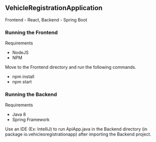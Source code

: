 ## VehicleRegistrationApplication

Frontend - React, Backend - Spring Boot

### Running the Frontend

Requirements
- NodeJS
- NPM

Move to the Frontend directory and run the following commands.
- npm install
- npm start

### Running the Backend

Requirements
- Java 8
- Spring Framework

Use an IDE (Ex: IntelliJ) to run ApiApp.java in the Backend directory (in package io.vehiclesregistrationapp) after importing the Backend project.
